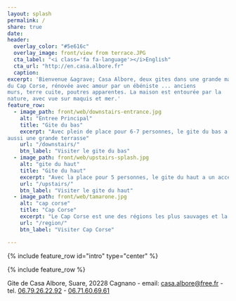 ```yaml
---
layout: splash
permalink: /
share: true
date:
header:
  overlay_color: "#5e616c"
  overlay_image: front/view from terrace.JPG
  cta_label: "<i class='fa fa-language'></i>English"
  cta_url: "http://en.casa.albore.fr"
  caption:
excerpt: 'Bienvenue &agrave; Casa Albore, deux gites dans une grande maison de village
du Cap Corse, rénovée avec amour par un ébéniste ... anciens
murs, terre cuite, poutres apparentes. La maison est entourée par la
nature, avec vue sur maquis et mer.'
feature_row:
  - image_path: front/web/downstairs-entrance.jpg
    alt: "Entree Principal"
    title: "Gite du bas"
    excerpt: "Avec plein de place pour 6-7 personnes, le gite du bas a
aussi une grande terrasse"
    url: "/downstairs/"
    btn_label: "Visiter le gite du bas"
  - image_path: front/web/upstairs-splash.jpg
    alt: "gite du haut"
    title: "Gite du haut"
    excerpt: "Avec la place pour 5 personnes, le gite du haut a un acces independant et un grand salon"
    url: "/upstairs/"
    btn_label: "Visiter le gite du haut"
  - image_path: front/web/tamarone.jpg
    alt: "cap corse"
    title: "Cap Corse"
    excerpt: "Le Cap Corse est une des régions les plus sauvages et la moins peuplée de toute l'île de Beauté."
    url: "/region/"
    btn_label: "Visiter Cap Corse"

---
```


{% include feature_row id="intro" type="center" %}

{% include feature_row %}


Gite de Casa Albore, Suare, 20228 Cagnano -
email: <a href="mailto:casa.albore@free.fr">casa.albore@free.fr</a> -
tel.
<a href="tel:+33679262292">06.79.26.22.92</a> -
<a href="tel:+33495574163">06.71.60.69.61</a>
